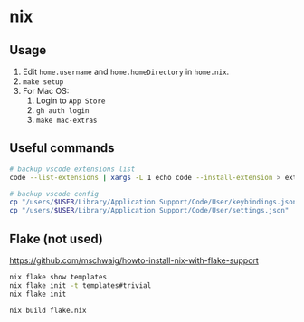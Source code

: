 # nix

## Usage

1. Edit `home.username` and `home.homeDirectory` in `home.nix`.
2. `make setup`
3. For Mac OS:
   1. Login to `App Store`
   2. `gh auth login`
   3. `make mac-extras`

## Useful commands

```bash
# backup vscode extensions list
code --list-extensions | xargs -L 1 echo code --install-extension > ext_install.sh

# backup vscode config
cp "/users/$USER/Library/Application Support/Code/User/keybindings.json" .
cp "/users/$USER/Library/Application Support/Code/User/settings.json" .
```

## Flake (not used)

<https://github.com/mschwaig/howto-install-nix-with-flake-support>

```bash
nix flake show templates
nix flake init -t templates#trivial
nix flake init

nix build flake.nix
```
